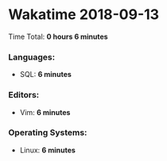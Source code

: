 # Wakatime 2018-09-13

Time Total: **0 hours 6 minutes**

### Languages:
- SQL: **6 minutes** 

### Editors:
- Vim: **6 minutes** 

### Operating Systems:
- Linux: **6 minutes** 

